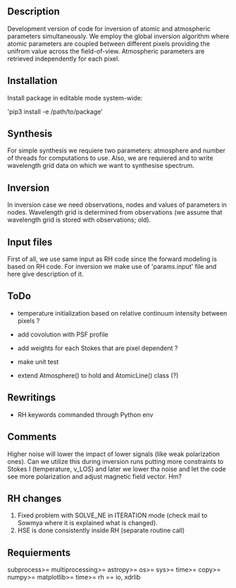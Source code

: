## Description

Development version of code for inversion of atomic and atmospheric parameters
simultaneously. We employ the global inversion algorithm where atomic parameters are coupled between different pixels providing the unifrom value across the field-of-view. Atmospheric parameters are retrieved independently for each pixel.

## Installation

Install package in editable mode system-wide:

'pip3 install -e /path/to/package'

## Synthesis

For simple synthesis we requiere two parameters: atmosphere and number of
threads for computations to use. Also, we are requiered and to write
wavelength grid data on which we want to synthesise spectrum.

## Inversion

In inversion case we need observations, nodes and values of parameters in
nodes. Wavelength grid is determined from observations (we assume that
wavelength grid is stored with observations; old).

## Input files

First of all, we use same input as RH code since the forward modeling is based
on RH code. For inversion we make use of 'params.input' file and here give
description of it.

## ToDo

* temperature initialization based on relative continuum intensity between pixels ?
* add covolution with PSF profile
* add weights for each Stokes that are pixel dependent ?

* make unit test
* extend Atmosphere() to hold and AtomicLine() class (?)

## Rewritings

* RH keywords commanded through Python env

## Comments

Higher noise will lower the impact of lower signals (like weak polarization ones). Can we
utilize this during inversion runs putting more constraints to Stokes I (temperature, v_LOS)
and later we lower tha noise and let the code see more polarization and adjust magnetic field 
vector. Hm?

## RH changes

1. Fixed problem with SOLVE_NE in ITERATION mode (check mail to Sowmya where it is explained what is changed).
2. HSE is done consistently inside RH (separate routine call)

## Requierments

subprocess>=
multiprocessing>=
astropy>=
os>=
sys>=
time>=
copy>=
numpy>=
matplotlib>=
time>=
rh == io, xdrlib